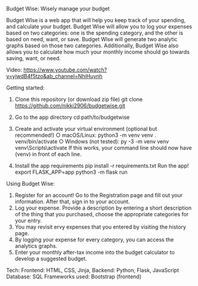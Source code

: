 Budget Wise: Wisely manage your budget

Budget WIse is a web app that will help you keep track of your spending, and calculate your budget. Budget Wise will allow you to log your expenses based on two categories: one is the spending category, and the other is based on need, want, or save. Budget Wise will generate two analytic graphs based on those two categories. Additionally, Budget Wise also allows you to calculate how much your monthly income should go towards saving, want, or need.

Video:
https://www.youtube.com/watch?v=yjwdB4f5tzo&ab_channel=NhiHuynh

Getting started:

1. Clone this repository (or download zip file)
git clone https://github.com/nikki2906/budgetwise.git

2. Go to the app directory
cd path/to/budgetwise

3. Create and activate your virtual environment (optional but recommended!)
○ macOS/Linux:
python3 -m venv venv
. venv/bin/activate
○ Windows (not tested):
py -3 -m venv venv
venv\Scripts\activate
If this works, your command line should now have (venv) in front of each line.

4. Install the app requirements
pip install -r requirements.txt
Run the app!
export FLASK_APP=app
python3 -m flask run

Using Budget Wise:

1. Register for an account! Go to the Registration page and fill out your information. After that, sign in to your account.
2. Log your expense. Provide a description by entering a short description of the thing that you purchased, choose the appropriate categories for your entry.
3. You may revisit ervy expenses that you entered by visiting the history page.
4. By logging your expense for every category, you can access the analytics graphs.
5. Enter your monthly after-tax income into the budget calculator to develop a suggested budget.

Tech:
Frontend: HTML, CSS, Jinja,
Backend: Python, Flask, JavaScript
Database: SQL
Frameworks used: Bootstrap (frontend)
